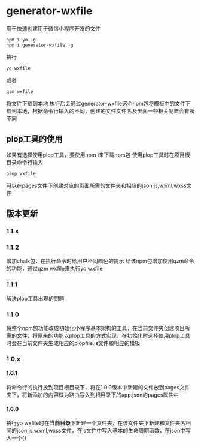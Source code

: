# generator-wxfile

用于快速创建用于微信小程序开发的文件
```
npm i yo -g
npm i generator-wxfile -g
```
执行
```
yo wxfile
```
或者
```
qzm wxfile
```
将文件下载到本地
执行后会通过generator-wxfile这个npm包将模板中的文件下载到本地，根据命令行输入的不同，创建的文件文件名及里面一些相关配置会有所不同
## plop工具的使用
如果有选择使用plop工具，要使用npm i来下载npm包
使用plop工具时在项目根目录命令行输入
```
plop wxfile
```
可以在pages文件下创建对应的页面所需的文件夹和相应的json,js,wxml,wxss文件

## 版本更新

### 1.1.x
### 1.1.2
增加chalk包，在执行命令时给用户不同颜色的提示
给该npm包增加使用qzm命令的功能，通过qzm wxfile来执行yo wxfile

### 1.1.1
解決plop工具出現的問題

### 1.1.0
将整个npm包功能改成初始化小程序基本架构的工具，在当前文件夹创建项目所需的文件，将原来的功能以plop工具的方式实现，在初始化时选择使用plop工具时会在当前文件夹生成相应的plopfile.js文件和相应的模板

### 1.0.x
#### 1.0.1
将命令行的执行放到项目根目录下，将在1.0.0版本中新建的文件放到pages文件夹下，将新添加的内容做为路由写入到根目录下的app.json的pages属性中

#### 1.0.0
执行yo wxfile时在**当前目录**下新建一个文件夹，在该文件夹下新建和文件夹名相同的json,js,wxml,wxss文件，在js文件中写入基本的生命周期函数，在json中写入一个{}